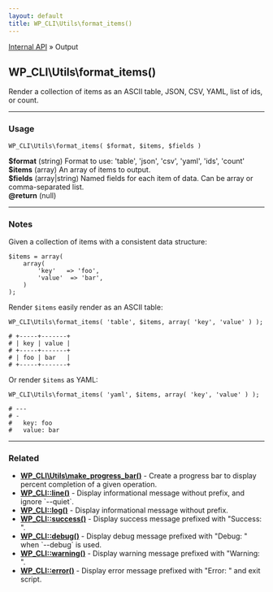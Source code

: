 ```yaml
---
layout: default
title: WP_CLI\Utils\format_items()
---
```


<a href="/docs/internal-api/">Internal API</a> &raquo; Output

## WP_CLI\Utils\format_items()

Render a collection of items as an ASCII table, JSON, CSV, YAML, list of ids, or count.

***

### Usage

    WP_CLI\Utils\format_items( $format, $items, $fields )

<div>
<strong>$format</strong> (string) Format to use: 'table', 'json', 'csv', 'yaml', 'ids', 'count'<br />
<strong>$items</strong> (array) An array of items to output.<br />
<strong>$fields</strong> (array|string) Named fields for each item of data. Can be array or comma-separated list.<br />
<strong>@return</strong> (null) <br /></p>
</div>


***

### Notes

Given a collection of items with a consistent data structure:


    $items = array(
        array(
            'key'   => 'foo',
            'value'  => 'bar',
        )
    );
    

Render `$items` easily render as an ASCII table:


    WP_CLI\Utils\format_items( 'table', $items, array( 'key', 'value' ) );
    
    # +-----+-------+
    # | key | value |
    # +-----+-------+
    # | foo | bar   |
    # +-----+-------+
    

Or render `$items` as YAML:


    WP_CLI\Utils\format_items( 'yaml', $items, array( 'key', 'value' ) );
    
    # ---
    # -
    #   key: foo
    #   value: bar
    



***

### Related

<ul>



<li><strong><a href="/docs/internal-api/wp-cli-utils-make-progress-bar/">WP_CLI\Utils\make_progress_bar()</a></strong> - Create a progress bar to display percent completion of a given operation.</li>


<li><strong><a href="/docs/internal-api/wp-cli-line/">WP_CLI::line()</a></strong> - Display informational message without prefix, and ignore `--quiet`.</li>


<li><strong><a href="/docs/internal-api/wp-cli-log/">WP_CLI::log()</a></strong> - Display informational message without prefix.</li>


<li><strong><a href="/docs/internal-api/wp-cli-success/">WP_CLI::success()</a></strong> - Display success message prefixed with &quot;Success: &quot;.</li>


<li><strong><a href="/docs/internal-api/wp-cli-debug/">WP_CLI::debug()</a></strong> - Display debug message prefixed with &quot;Debug: &quot; when `--debug` is used.</li>


<li><strong><a href="/docs/internal-api/wp-cli-warning/">WP_CLI::warning()</a></strong> - Display warning message prefixed with &quot;Warning: &quot;.</li>


<li><strong><a href="/docs/internal-api/wp-cli-error/">WP_CLI::error()</a></strong> - Display error message prefixed with &quot;Error: &quot; and exit script.</li>



</ul>


